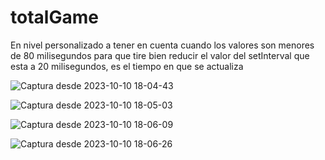 # totalGame
En nivel personalizado a tener en cuenta cuando los valores son menores de 80 milisegundos para que tire bien reducir el valor del setInterval que esta a 20 milisegundos, es el tiempo en que se actualiza



![Captura desde 2023-10-10 18-04-43](https://github.com/carlfei/totalGame/assets/49040356/ef2c1d4d-3085-4d72-9123-2a072309eaee)







![Captura desde 2023-10-10 18-05-03](https://github.com/carlfei/totalGame/assets/49040356/c43c2fee-ddee-4180-84b5-ad21d4f5bf57)



![Captura desde 2023-10-10 18-06-09](https://github.com/carlfei/totalGame/assets/49040356/a10b8321-73eb-4dce-8af8-aa25a026f704)


![Captura desde 2023-10-10 18-06-26](https://github.com/carlfei/totalGame/assets/49040356/812384f2-f12f-4223-949d-c8e83dc67678)







